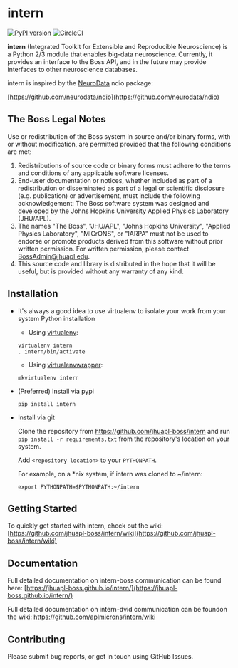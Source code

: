 # intern
[![PyPI version](https://badge.fury.io/py/intern.svg)](https://badge.fury.io/py/intern)
[![CircleCI](https://circleci.com/gh/jhuapl-boss/intern.svg?style=svg)](https://circleci.com/gh/jhuapl-boss/intern)


**intern** (Integrated Toolkit for Extensible and Reproducible Neuroscience) is
a Python 2/3 module that enables big-data neuroscience.  Currently, it provides
an interface to the Boss API, and in the future may provide interfaces to other
neuroscience databases.

intern is inspired by the [NeuroData](http://neurodata.io) ndio package:

[https://github.com/neurodata/ndio](https://github.com/neurodata/ndio)


## The Boss Legal Notes

Use or redistribution of the Boss system in source and/or binary forms, with or without modification, are permitted provided that the following conditions are met:
 
1. Redistributions of source code or binary forms must adhere to the terms and conditions of any applicable software licenses.
2. End-user documentation or notices, whether included as part of a redistribution or disseminated as part of a legal or scientific disclosure (e.g. publication) or advertisement, must include the following acknowledgement:  The Boss software system was designed and developed by the Johns Hopkins University Applied Physics Laboratory (JHU/APL). 
3. The names "The Boss", "JHU/APL", "Johns Hopkins University", "Applied Physics Laboratory", "MICrONS", or "IARPA" must not be used to endorse or promote products derived from this software without prior written permission. For written permission, please contact BossAdmin@jhuapl.edu.
4. This source code and library is distributed in the hope that it will be useful, but is provided without any warranty of any kind.
 

## Installation

- It's always a good idea to use virtualenv to isolate your work from your system Python installation

	- Using [virtualenv](https://virtualenv.pypa.io/en/stable/):
	
	```
	virtualenv intern
	. intern/bin/activate
	```
	
	- Using [virtualenvwrapper](https://virtualenvwrapper.readthedocs.io/en/latest/):
	
	```
	mkvirtualenv intern
	```
	
- (Preferred) Install via pypi
	
	```
	pip install intern
	```

- Install via git

    Clone the repository from https://github.com/jhuapl-boss/intern and run
    `pip install -r requirements.txt` from the repository's location on your
    system.
    
    Add `<repository location>` to your `PYTHONPATH`.
    
    For example, on a *nix system, if intern was cloned to ~/intern:
    
    `export PYTHONPATH=$PYTHONPATH:~/intern`


## Getting Started

To quickly get started with intern, check out the wiki: [https://github.com/jhuapl-boss/intern/wiki](https://github.com/jhuapl-boss/intern/wiki) 


## Documentation

Full detailed documentation on intern-boss communication can be found here: [https://jhuapl-boss.github.io/intern/](https://jhuapl-boss.github.io/intern/) 

Full detailed documentation on intern-dvid communication can be foundon the wiki: https://github.com/aplmicrons/intern/wiki

## Contributing

Please submit bug reports, or get in touch using GitHub Issues. 
